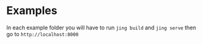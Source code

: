 # Examples

In each example folder you will have to run `jing build` and `jing serve` then go to `http://localhost:8000`


